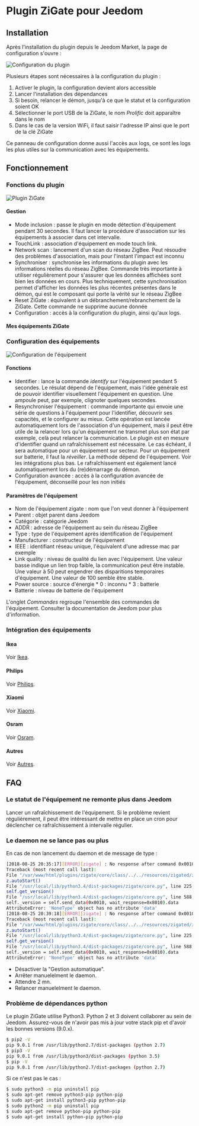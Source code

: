 # Plugin ZiGate pour Jeedom

## Installation

Après l'installation du plugin depuis le Jeedom Market, la page de configuration s'ouvre :

![Configuration du plugin](../images/Configuration.png)

Plusieurs étapes sont nécessaires à la configuration du plugin :

1. Activer le plugin, la configuration devient alors accessible
1. Lancer l'installation des dépendances
1. Si besoin, relancer le démon, jusqu'à ce que le statut et la configuration soient OK
1. Sélectionner le port USB de la ZiGate, le nom *Prolific* doit apparaître dans le nom
1. Dans le cas de la version WiFi, il faut saisir l'adresse IP ainsi que le port de la clé ZiGate

Ce panneau de configuration donne aussi l'accès aux logs, ce sont les logs les plus utiles sur la communication avec les équipements.

## Fonctionnement

### Fonctions du plugin

![Plugin ZiGate](../images/Plugin.png)

#### Gestion

* Mode inclusion : passe le plugin en mode détection d'équipement pendant 30 secondes. Il faut lancer la procédure d'association sur les équipements à associer dans cet intervalle.
* TouchLink : association d'équipement en mode touch link.
* Network scan : lancement d'un scan du réseau ZigBee. Peut résoudre des problèmes d'association, mais pour l'instant l'impact est inconnu
* Synchroniser : synchronise les informations du plugin avec les informations réelles du réseau ZigBee. Commande très importante à utiliser régulièrement pour s'assurer que les données affichées sont bien les données en cours. Plus techniquement, cette synchronisation permet d'afficher les données les plus récentes présentes dans le démon, qui est le composant qui porte la vérité sur le réseau ZigBee
* Reset ZiGate : équivalent à un débranchement/rebranchement de la ZiGate. Cette commande ne supprime aucune donnée
* Configuration : accès à la configuration du plugin, ainsi qu'aux logs.

#### Mes équipements ZiGate

### Configuration des équipements

![Configuration de l'équipement](../images/Equipement.png)

#### Fonctions

* Identifier : lance la commande *identify* sur l'équipement pendant 5 secondes. Le résulat dépend de l'équipement, mais l'idée générale est de pouvoir identifier visuellement l'équipement en question. Une ampoule peut, par exemple, clignoter quelques secondes.
* Resynchroniser l'équipement : commande importante qui envoie une série de questions à l'équipement pour l'identifier, découvrir ses capacités, et le configurer au mieux. Cette opération est lancée automatiquement lors de l'association d'un équipement, mais il peut être utile de la relancer lors qu'un équipement ne transmet plus son état par exemple, celà peut relancer la communication. Le plugin est en mesure d'identifier quand un rafraîchissement est nécessaire. Le cas échéant, il sera automatique pour un équipement sur secteur. Pour un équipement sur batterie, il faut la *réveiller*. La méthode dépend de l'équipement. Voir les intégrations plus bas. Le rafraîchissement est également lancé automatiquement lors du (re)démarrage du démon.
* Configuration avancée : accès à la configuration avancée de l'équipement, déconseillé pour les non initiés

#### Paramètres de l'équipement

* Nom de l'équipement zigate : nom que l'on veut donner à l'équipement
* Parent : objet parent dans Jeedom
* Catégorie : catégorie Jeedom
* ADDR : adresse de l'équipement au sein du réseau ZigBee
* Type : type de l'équipement après identification de l'équipement
* Manufacturer : constructeur de l'équipement
* IEEE : identifiant réseau unique, l'équivalent d'une adresse mac par exemple
* Link quality : niveau de qualité du lien avec l'équipement. Une valeur basse indique un lien trop faible, la communication peut être instable. Une valeur à 50 peut engendrer des disparitions temporaires d'équipement. Une valeur de 100 semble être stable.
* Power source : source d'énergie
      * 0 : inconnu
      * 3 : batterie
* Batterie : niveau de batterie de l'équipement

L'onglet *Commandes* regroupe l'ensemble des commandes de l'équipement. Consulter la documentation de Jeedom pour plus d'information.

### Intégration des équipements

#### Ikea

Voir [Ikea](ikea.md).

#### Philips

Voir [Philips](philips.md).

#### Xiaomi

Voir [Xiaomi](xiaomi.md).

#### Osram

Voir [Osram](osram.md).

#### Autres

Voir [Autres](autres.md).

## FAQ

### Le statut de l'équipement ne remonte plus dans Jeedom

Lancer un rafraîchissement de l'équipement. Si le problème revient régulièrement, il peut être intéressant de mettre en place un cron pour déclencher ce rafraîchissement à intervalle régulier.

### Le daemon ne se lance pas ou plus

En cas de non lancement du daemon et de message de type :

```bash
[2018-08-25 20:35:17][ERROR][zigate] : No response after command 0x0010
Traceback (most recent call last):
File "/var/www/html/plugins/zigate/core/class/../../resources/zigated/zigated.py", line 281, in <module>
z.autoStart()
File "/usr/local/lib/python3.4/dist-packages/zigate/core.py", line 225, in autoStart
self.get_version()
File "/usr/local/lib/python3.4/dist-packages/zigate/core.py", line 588, in get_version
self._version = self.send_data(0x0010, wait_response=0x8010).data
AttributeError: 'NoneType' object has no attribute 'data'
[2018-08-25 20:39:18][ERROR][zigate] : No response after command 0x0010
Traceback (most recent call last):
File "/var/www/html/plugins/zigate/core/class/../../resources/zigated/zigated.py", line 281, in <module>
z.autoStart()
File "/usr/local/lib/python3.4/dist-packages/zigate/core.py", line 225, in autoStart
self.get_version()
File "/usr/local/lib/python3.4/dist-packages/zigate/core.py", line 588, in get_version
self._version = self.send_data(0x0010, wait_response=0x8010).data
AttributeError: 'NoneType' object has no attribute 'data'
```

* Désactiver la "Gestion automatique".
* Arrêter manuelelment le daemon.
* Attendre 2 mn.
* Relancer manuelelment le daemon.

### Problème de dépendances python

Le plugin ZiGate utilise Python3. Python 2 et 3 doivent collaborer au sein de Jeedom. Assurez-vous de n'avoir pas mis à jour votre stack pip et d'avoir les bonnes versions (9.0.x).

```bash
$ pip2 -V
pip 9.0.1 from /usr/lib/python2.7/dist-packages (python 2.7)
$ pip3 -V
pip 9.0.1 from /usr/lib/python3/dist-packages (python 3.5)
$ pip -V
pip 9.0.1 from /usr/lib/python2.7/dist-packages (python 2.7)
```

Si ce n'est pas le cas :

```bash
$ sudo python3 -m pip uninstall pip
$ sudo apt-get remove python3-pip python-pip
$ sudo apt-get install python3-pip python-pip
$ sudo python2 -m pip uninstall pip
$ sudo apt-get remove python-pip python-pip
$ sudo apt-get install python-pip python-pip
```